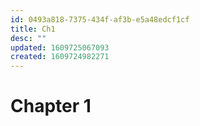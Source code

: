 ```yaml
---
id: 0493a818-7375-434f-af3b-e5a48edcf1cf
title: Ch1
desc: ""
updated: 1609725067093
created: 1609724982271
---
```


# Chapter 1

